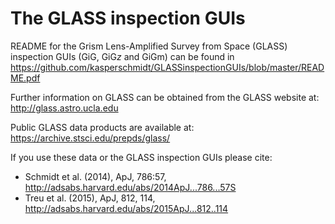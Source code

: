 # The GLASS inspection GUIs

README for the Grism Lens-Amplified Survey from Space (GLASS) inspection GUIs (GiG, GiG*z* and GiGm) can be found in
    https://github.com/kasperschmidt/GLASSinspectionGUIs/blob/master/README.pdf

Further information on GLASS can be obtained from the GLASS website at: 
    http://glass.astro.ucla.edu

Public GLASS data products are available at:
    https://archive.stsci.edu/prepds/glass/

If you use these data or the GLASS inspection GUIs please cite:
- Schmidt et al. (2014), ApJ, 786:57, http://adsabs.harvard.edu/abs/2014ApJ...786...57S
- Treu et al. (2015), ApJ, 812, 114, http://adsabs.harvard.edu/abs/2015ApJ...812..114
   

